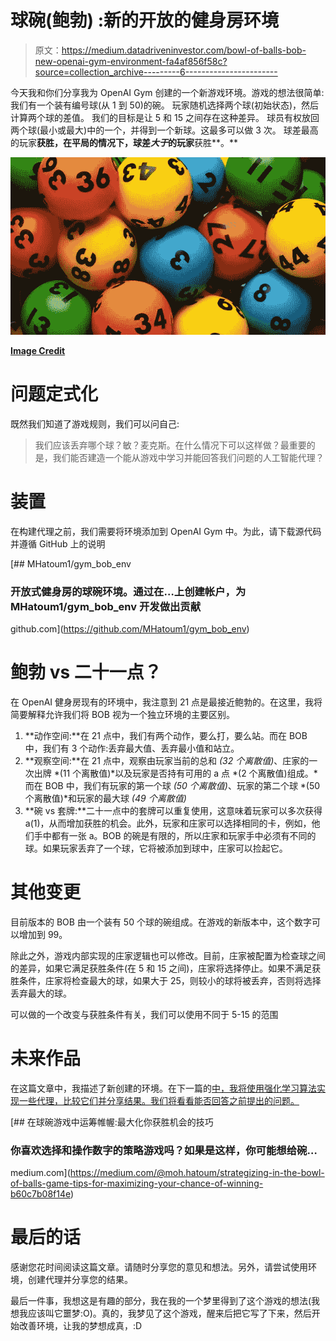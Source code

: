 # 球碗(鲍勃) :新的开放的健身房环境

> 原文：<https://medium.datadriveninvestor.com/bowl-of-balls-bob-new-openai-gym-environment-fa4af856f58c?source=collection_archive---------6----------------------->

今天我和你们分享我为 OpenAI Gym 创建的一个新游戏环境。游戏的想法很简单:我们有一个装有编号球(从 1 到 50)的碗。
玩家随机选择两个球(初始状态)，然后计算两个球的差值。
我们的目标是让 5 和 15 之间存在这种差异。
球员有权放回两个球(最小或最大)中的一个，并得到一个新球。这最多可以做 3 次。
球差最高的玩家**获胜，在平局的情况下，球差*大于*的玩家**获胜**。**

![](img/92fcf499a66a0c844e9928f92458c38c.png)

[**Image Credit**](http://images.rapgenius.com/azb1cs7gitsp8fz7716y0zeqx.650x366x1.jpg)

# 问题定式化

既然我们知道了游戏规则，我们可以问自己:

> 我们应该丢弃哪个球？敏？麦克斯。在什么情况下可以这样做？最重要的是，我们能否建造一个能从游戏中学习并能回答我们问题的人工智能代理？

# 装置

在构建代理之前，我们需要将环境添加到 OpenAI Gym 中。为此，请下载源代码并遵循 GitHub 上的说明

[](https://github.com/MHatoum1/gym_bob_env) [## MHatoum1/gym_bob_env

### 开放式健身房的球碗环境。通过在…上创建帐户，为 MHatoum1/gym_bob_env 开发做出贡献

github.com](https://github.com/MHatoum1/gym_bob_env) 

# 鲍勃 vs 二十一点？

在 OpenAI 健身房现有的环境中，我注意到 21 点是最接近鲍勃的。在这里，我将简要解释允许我们将 BOB 视为一个独立环境的主要区别。

1.  **动作空间:**在 21 点中，我们有两个动作，要么打，要么站。而在 BOB 中，我们有 3 个动作:丢弃最大值、丢弃最小值和站立。
2.  **观察空间:**在 21 点中，观察由玩家当前的总和 *(32 个离散值)*、庄家的一次出牌 *(11 个离散值)*以及玩家是否持有可用的 a 点 *(2 个离散值)组成。*而在 BOB 中，我们有玩家的第一个球 *(50 个离散值)*、玩家的第二个球 *(50 个离散值)*和玩家的最大球 *(49 个离散值)*
3.  **碗 vs 套牌:**二十一点中的套牌可以重复使用，这意味着玩家可以多次获得 a(1)，从而增加获胜的机会。此外，玩家和庄家可以选择相同的卡，例如，他们手中都有一张 a。BOB 的碗是有限的，所以庄家和玩家手中必须有不同的球。如果玩家丢弃了一个球，它将被添加到球中，庄家可以捡起它。

# 其他变更

目前版本的 BOB 由一个装有 50 个球的碗组成。在游戏的新版本中，这个数字可以增加到 99。

除此之外，游戏内部实现的庄家逻辑也可以修改。目前，庄家被配置为检查球之间的差异，如果它满足获胜条件(在 5 和 15 之间)，庄家将选择停止。如果不满足获胜条件，庄家将检查最大的球，如果大于 25，则较小的球将被丢弃，否则将选择丢弃最大的球。

可以做的一个改变与获胜条件有关，我们可以使用不同于 5-15 的范围

# 未来作品

在这篇文章中，我描述了新创建的环境。在下一篇的[中，我将使用强化学习算法实现一些代理，比较它们并分享结果。我们将看看能否回答之前提出的问题。](https://medium.com/@moh.hatoum/strategizing-in-the-bowl-of-balls-game-tips-for-maximizing-your-chance-of-winning-b60c7b08f14e)

[](https://medium.com/@moh.hatoum/strategizing-in-the-bowl-of-balls-game-tips-for-maximizing-your-chance-of-winning-b60c7b08f14e) [## 在球碗游戏中运筹帷幄:最大化你获胜机会的技巧

### 你喜欢选择和操作数字的策略游戏吗？如果是这样，你可能想给碗…

medium.com](https://medium.com/@moh.hatoum/strategizing-in-the-bowl-of-balls-game-tips-for-maximizing-your-chance-of-winning-b60c7b08f14e) 

# 最后的话

感谢您花时间阅读这篇文章。请随时分享您的意见和想法。另外，请尝试使用环境，创建代理并分享您的结果。

最后一件事，我想这是有趣的部分，我在我的一个梦里得到了这个游戏的想法(我想我应该叫它噩梦:O)。真的，我梦见了这个游戏，醒来后把它写了下来，然后开始改善环境，让我的梦想成真，:D